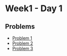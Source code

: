 # Week1 - Day 1

## Problems
- [Problem 1](https://github.com/amirkhan1092/PIPTP-Prep-2025/blob/main/Week1/Day1/solution1.md)
- [Problem 2](https://github.com/amirkhan1092/PIPTP-Prep-2025/blob/main/Week1/Day1/solution2.md)
- [Problem 3](https://github.com/UtkarshGLAU/PIPTP-Prep-2025/blob/main/Week1/Day1/solution3.md)
